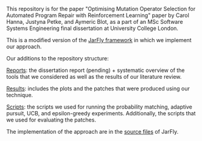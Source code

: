This repository is for the paper "Optimising Mutation Operator Selection for Automated Program Repair with Reinforcement Learning" paper by Carol Hanna, Justyna Petke, and Aymeric Blot, as a part of an MSc Software Systems Engineering final dissertation at University College London.

This is a modified version of the [JarFly framework](https://github.com/squaresLab/genprog4java) in which we implement our approach.

Our additions to the repository structure:

[Reports](https://github.com/carolhanna01/jarFly-learner/tree/operator-selection/reports): the dissertation report (pending) + systematic overview of the tools that we considered as well as the results of our literature review.

[Results](https://github.com/carolhanna01/jarFly-learner/tree/operator-selection/results): includes the plots and the patches that were produced using our technique. 

[Scripts](https://github.com/carolhanna01/jarFly-learner/tree/operator-selection/scripts): the scripts we used for running the probability matching, adaptive pursuit, UCB, and epsilon-greedy experiments. Additionally, the scripts that we used for evaluating the patches.

The implementation of the approach are in the [source files](https://github.com/carolhanna01/jarFly-learner/tree/operator-selection/src) of JarFly.
